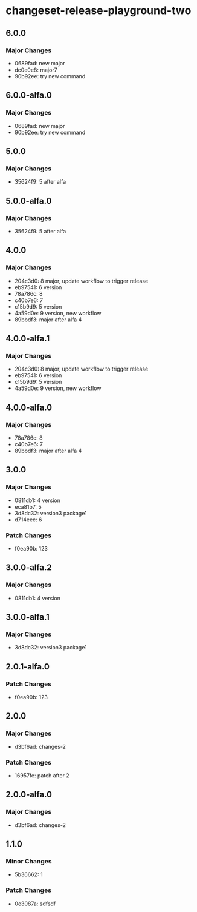# changeset-release-playground-two

## 6.0.0

### Major Changes

- 0689fad: new major
- dc0e0e8: major7
- 90b92ee: try new command

## 6.0.0-alfa.0

### Major Changes

- 0689fad: new major
- 90b92ee: try new command

## 5.0.0

### Major Changes

- 35624f9: 5 after alfa

## 5.0.0-alfa.0

### Major Changes

- 35624f9: 5 after alfa

## 4.0.0

### Major Changes

- 204c3d0: 8 major, update workflow to trigger release
- eb97541: 6 version
- 78a786c: 8
- c40b7e6: 7
- c15b9d9: 5 version
- 4a59d0e: 9 version, new workflow
- 89bbdf3: major after alfa 4

## 4.0.0-alfa.1

### Major Changes

- 204c3d0: 8 major, update workflow to trigger release
- eb97541: 6 version
- c15b9d9: 5 version
- 4a59d0e: 9 version, new workflow

## 4.0.0-alfa.0

### Major Changes

- 78a786c: 8
- c40b7e6: 7
- 89bbdf3: major after alfa 4

## 3.0.0

### Major Changes

- 0811db1: 4 version
- eca81b7: 5
- 3d8dc32: version3 package1
- d714eec: 6

### Patch Changes

- f0ea90b: 123

## 3.0.0-alfa.2

### Major Changes

- 0811db1: 4 version

## 3.0.0-alfa.1

### Major Changes

- 3d8dc32: version3 package1

## 2.0.1-alfa.0

### Patch Changes

- f0ea90b: 123

## 2.0.0

### Major Changes

- d3bf6ad: changes-2

### Patch Changes

- 16957fe: patch after 2

## 2.0.0-alfa.0

### Major Changes

- d3bf6ad: changes-2

## 1.1.0

### Minor Changes

- 5b36662: 1

### Patch Changes

- 0e3087a: sdfsdf
